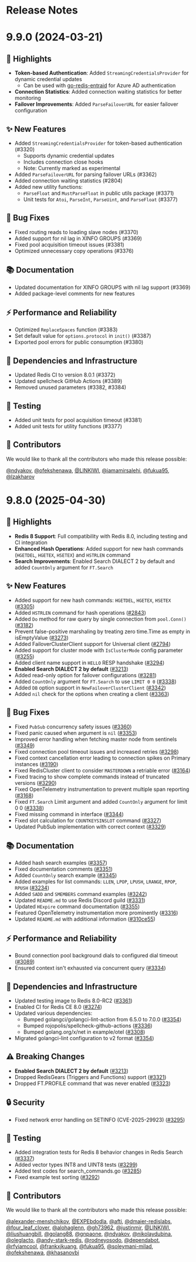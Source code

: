 # Release Notes

# 9.9.0 (2024-03-21)

## 🚀 Highlights
- **Token-based Authentication**: Added `StreamingCredentialsProvider` for dynamic credential updates
  - Can be used with [go-redis-entraid](https://github.com/redis/go-redis-entraid) for Azure AD authentication
- **Connection Statistics**: Added connection waiting statistics for better monitoring
- **Failover Improvements**: Added `ParseFailoverURL` for easier failover configuration

## ✨ New Features
- Added `StreamingCredentialsProvider` for token-based authentication (#3320)
  - Supports dynamic credential updates
  - Includes connection close hooks
  - Note: Currently marked as experimental
- Added `ParseFailoverURL` for parsing failover URLs (#3362)
- Added connection waiting statistics (#2804)
- Added new utility functions:
  - `ParseFloat` and `MustParseFloat` in public utils package (#3371)
  - Unit tests for `Atoi`, `ParseInt`, `ParseUint`, and `ParseFloat` (#3377)

## 🐛 Bug Fixes
- Fixed routing reads to loading slave nodes (#3370)
- Added support for nil lag in XINFO GROUPS (#3369)
- Fixed pool acquisition timeout issues (#3381)
- Optimized unnecessary copy operations (#3376)

## 📚 Documentation
- Updated documentation for XINFO GROUPS with nil lag support (#3369)
- Added package-level comments for new features

## ⚡ Performance and Reliability
- Optimized `ReplaceSpaces` function (#3383)
- Set default value for `options.protocol` in `init()` (#3387)
- Exported pool errors for public consumption (#3380)

## 🔧 Dependencies and Infrastructure
- Updated Redis CI to version 8.0.1 (#3372)
- Updated spellcheck GitHub Actions (#3389)
- Removed unused parameters (#3382, #3384)

## 🧪 Testing
- Added unit tests for pool acquisition timeout (#3381)
- Added unit tests for utility functions (#3377)

## 👥 Contributors

We would like to thank all the contributors who made this release possible:

[@ndyakov](https://github.com/ndyakov), [@ofekshenawa](https://github.com/ofekshenawa), [@LINKIWI](https://github.com/LINKIWI), [@iamamirsalehi](https://github.com/iamamirsalehi), [@fukua95](https://github.com/fukua95), [@lzakharov](https://github.com/lzakharov)

# 9.8.0 (2025-04-30)

## 🚀 Highlights
- **Redis 8 Support**: Full compatibility with Redis 8.0, including testing and CI integration
- **Enhanced Hash Operations**: Added support for new hash commands (`HGETDEL`, `HGETEX`, `HSETEX`) and `HSTRLEN` command
- **Search Improvements**: Enabled Search DIALECT 2 by default and added `CountOnly` argument for `FT.Search`

## ✨ New Features
- Added support for new hash commands: `HGETDEL`, `HGETEX`, `HSETEX` ([#3305](https://github.com/redis/go-redis/pull/3305))
- Added `HSTRLEN` command for hash operations ([#2843](https://github.com/redis/go-redis/pull/2843))
- Added `Do` method for raw query by single connection from `pool.Conn()` ([#3182](https://github.com/redis/go-redis/pull/3182))
- Prevent false-positive marshaling by treating zero time.Time as empty in isEmptyValue ([#3273](https://github.com/redis/go-redis/pull/3273))
- Added FailoverClusterClient support for Universal client ([#2794](https://github.com/redis/go-redis/pull/2794))
- Added support for cluster mode with `IsClusterMode` config parameter ([#3255](https://github.com/redis/go-redis/pull/3255))
- Added client name support in `HELLO` RESP handshake ([#3294](https://github.com/redis/go-redis/pull/3294))
- **Enabled Search DIALECT 2 by default** ([#3213](https://github.com/redis/go-redis/pull/3213))
- Added read-only option for failover configurations ([#3281](https://github.com/redis/go-redis/pull/3281))
- Added `CountOnly` argument for `FT.Search` to use `LIMIT 0 0` ([#3338](https://github.com/redis/go-redis/pull/3338))
- Added `DB` option support in `NewFailoverClusterClient` ([#3342](https://github.com/redis/go-redis/pull/3342))
- Added `nil` check for the options when creating a client ([#3363](https://github.com/redis/go-redis/pull/3363))

## 🐛 Bug Fixes
- Fixed `PubSub` concurrency safety issues ([#3360](https://github.com/redis/go-redis/pull/3360))
- Fixed panic caused when argument is `nil` ([#3353](https://github.com/redis/go-redis/pull/3353))
- Improved error handling when fetching master node from sentinels ([#3349](https://github.com/redis/go-redis/pull/3349))
- Fixed connection pool timeout issues and increased retries ([#3298](https://github.com/redis/go-redis/pull/3298))
- Fixed context cancellation error leading to connection spikes on Primary instances ([#3190](https://github.com/redis/go-redis/pull/3190))
- Fixed RedisCluster client to consider `MASTERDOWN` a retriable error ([#3164](https://github.com/redis/go-redis/pull/3164))
- Fixed tracing to show complete commands instead of truncated versions ([#3290](https://github.com/redis/go-redis/pull/3290))
- Fixed OpenTelemetry instrumentation to prevent multiple span reporting ([#3168](https://github.com/redis/go-redis/pull/3168))
- Fixed `FT.Search` Limit argument and added `CountOnly` argument for limit 0 0 ([#3338](https://github.com/redis/go-redis/pull/3338))
- Fixed missing command in interface ([#3344](https://github.com/redis/go-redis/pull/3344))
- Fixed slot calculation for `COUNTKEYSINSLOT` command ([#3327](https://github.com/redis/go-redis/pull/3327))
- Updated PubSub implementation with correct context ([#3329](https://github.com/redis/go-redis/pull/3329))

## 📚 Documentation
- Added hash search examples ([#3357](https://github.com/redis/go-redis/pull/3357))
- Fixed documentation comments ([#3351](https://github.com/redis/go-redis/pull/3351))
- Added `CountOnly` search example ([#3345](https://github.com/redis/go-redis/pull/3345))
- Added examples for list commands: `LLEN`, `LPOP`, `LPUSH`, `LRANGE`, `RPOP`, `RPUSH` ([#3234](https://github.com/redis/go-redis/pull/3234))
- Added `SADD` and `SMEMBERS` command examples ([#3242](https://github.com/redis/go-redis/pull/3242))
- Updated `README.md` to use Redis Discord guild ([#3331](https://github.com/redis/go-redis/pull/3331))
- Updated `HExpire` command documentation ([#3355](https://github.com/redis/go-redis/pull/3355))
- Featured OpenTelemetry instrumentation more prominently ([#3316](https://github.com/redis/go-redis/pull/3316))
- Updated `README.md` with additional information ([#310ce55](https://github.com/redis/go-redis/commit/310ce55))

## ⚡ Performance and Reliability
- Bound connection pool background dials to configured dial timeout ([#3089](https://github.com/redis/go-redis/pull/3089))
- Ensured context isn't exhausted via concurrent query ([#3334](https://github.com/redis/go-redis/pull/3334))

## 🔧 Dependencies and Infrastructure
- Updated testing image to Redis 8.0-RC2 ([#3361](https://github.com/redis/go-redis/pull/3361))
- Enabled CI for Redis CE 8.0 ([#3274](https://github.com/redis/go-redis/pull/3274))
- Updated various dependencies:
  - Bumped golangci/golangci-lint-action from 6.5.0 to 7.0.0 ([#3354](https://github.com/redis/go-redis/pull/3354))
  - Bumped rojopolis/spellcheck-github-actions ([#3336](https://github.com/redis/go-redis/pull/3336))
  - Bumped golang.org/x/net in example/otel ([#3308](https://github.com/redis/go-redis/pull/3308))
- Migrated golangci-lint configuration to v2 format ([#3354](https://github.com/redis/go-redis/pull/3354))

## ⚠️ Breaking Changes
- **Enabled Search DIALECT 2 by default** ([#3213](https://github.com/redis/go-redis/pull/3213))
- Dropped RedisGears (Triggers and Functions) support ([#3321](https://github.com/redis/go-redis/pull/3321))
- Dropped FT.PROFILE command that was never enabled ([#3323](https://github.com/redis/go-redis/pull/3323))

## 🔒 Security
- Fixed network error handling on SETINFO (CVE-2025-29923) ([#3295](https://github.com/redis/go-redis/pull/3295))

## 🧪 Testing
- Added integration tests for Redis 8 behavior changes in Redis Search ([#3337](https://github.com/redis/go-redis/pull/3337))
- Added vector types INT8 and UINT8 tests ([#3299](https://github.com/redis/go-redis/pull/3299))
- Added test codes for search_commands.go ([#3285](https://github.com/redis/go-redis/pull/3285))
- Fixed example test sorting ([#3292](https://github.com/redis/go-redis/pull/3292))

## 👥 Contributors

We would like to thank all the contributors who made this release possible:

[@alexander-menshchikov](https://github.com/alexander-menshchikov), [@EXPEbdodla](https://github.com/EXPEbdodla), [@afti](https://github.com/afti), [@dmaier-redislabs](https://github.com/dmaier-redislabs), [@four_leaf_clover](https://github.com/four_leaf_clover), [@alohaglenn](https://github.com/alohaglenn), [@gh73962](https://github.com/gh73962), [@justinmir](https://github.com/justinmir), [@LINKIWI](https://github.com/LINKIWI), [@liushuangbill](https://github.com/liushuangbill), [@golang88](https://github.com/golang88), [@gnpaone](https://github.com/gnpaone), [@ndyakov](https://github.com/ndyakov), [@nikolaydubina](https://github.com/nikolaydubina), [@oleglacto](https://github.com/oleglacto), [@andy-stark-redis](https://github.com/andy-stark-redis), [@rodneyosodo](https://github.com/rodneyosodo), [@dependabot](https://github.com/dependabot), [@rfyiamcool](https://github.com/rfyiamcool), [@frankxjkuang](https://github.com/frankxjkuang), [@fukua95](https://github.com/fukua95), [@soleymani-milad](https://github.com/soleymani-milad), [@ofekshenawa](https://github.com/ofekshenawa), [@khasanovbi](https://github.com/khasanovbi)
